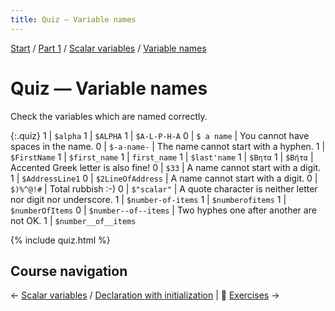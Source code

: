 ```yaml
---
title: Quiz — Variable names
---
```


[Start](/raku-course/) / [Part 1](/raku-course/part1) / [Scalar variables](/raku-course/scalar-variables) / [Variable names](/raku-course/scalar-variable/identifiers)

# Quiz — Variable names

Check the variables which are named correctly.

{:.quiz}
1 | `$alpha`
1 | `$ALPHA`
1 | `$A-L-P-H-A`
0 | `$ a name` | You cannot have spaces in the name.
0 | `$-a-name-` | The name cannot start with a hyphen.
1 | `$FirstName`
1 | `$first_name`
1 | `first_name`
1 | `$last'name`
1 | `$Βητα`
1 | `$Βήτα` | Accented Greek letter is also fine!
0 | `$33` | A name cannot start with a digit.
1 | `$AddressLine1`
0 | `$2LineOfAddress` | A name cannot start with a digit.
0 | `$)%^@!#` | Total rubbish :-)
0 | `$"scalar"` | A quote character is neither letter nor digit nor underscore.
1 | `$number-of-items`
1 | `$numberofitems`
1 | `$numberOfItems`
0 | `$number--of--items` | Two hyphes one after another are not OK.
1 | `$number__of__items`

{% include quiz.html %}

## Course navigation

← [Scalar variables](../) / [Declaration with initialization](../declaration-with-initialization) | 💪 [Exercises](../exercises) →
